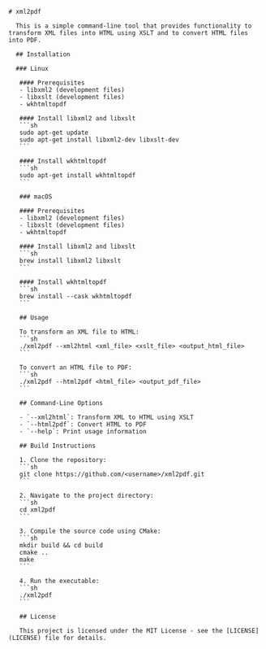     # xml2pdf
     
      This is a simple command-line tool that provides functionality to transform XML files into HTML using XSLT and to convert HTML files into PDF.
     
      ## Installation
     
      ### Linux
      
       #### Prerequisites
       - libxml2 (development files)
       - libxslt (development files)
       - wkhtmltopdf
      
       #### Install libxml2 and libxslt
       ```sh
       sudo apt-get update
       sudo apt-get install libxml2-dev libxslt-dev
       ```
      
       #### Install wkhtmltopdf
       ```sh
       sudo apt-get install wkhtmltopdf
       ```
      
       ### macOS
      
       #### Prerequisites
       - libxml2 (development files)
       - libxslt (development files)
       - wkhtmltopdf
      
       #### Install libxml2 and libxslt
       ```sh
       brew install libxml2 libxslt
       ```
      
       #### Install wkhtmltopdf
       ```sh
       brew install --cask wkhtmltopdf
       ```
      
       ## Usage
      
       To transform an XML file to HTML:
       ```sh
       ./xml2pdf --xml2html <xml_file> <xslt_file> <output_html_file>
       ```
      
       To convert an HTML file to PDF:
       ```sh
       ./xml2pdf --html2pdf <html_file> <output_pdf_file>
       ```
      
       ## Command-Line Options
      
       - `--xml2html`: Transform XML to HTML using XSLT
       - `--html2pdf`: Convert HTML to PDF
       - `--help`: Print usage information
      
       ## Build Instructions
      
       1. Clone the repository:
       ```sh
       git clone https://github.com/<username>/xml2pdf.git
       ```
      
       2. Navigate to the project directory:
       ```sh
       cd xml2pdf
       ```
      
       3. Compile the source code using CMake:
       ```sh
       mkdir build && cd build
       cmake ..
       make
       ```
      
       4. Run the executable:
       ```sh
       ./xml2pdf
       ```
      
       ## License
      
       This project is licensed under the MIT License - see the [LICENSE](LICENSE) file for details.